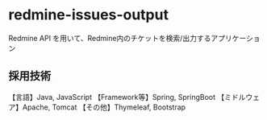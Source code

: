 # redmine-issues-output
Redmine API を用いて、Redmine内のチケットを検索/出力するアプリケーション

## 採用技術
【言語】Java, JavaScript
【Framework等】Spring, SpringBoot
【ミドルウェア】Apache, Tomcat
【その他】Thymeleaf, Bootstrap
